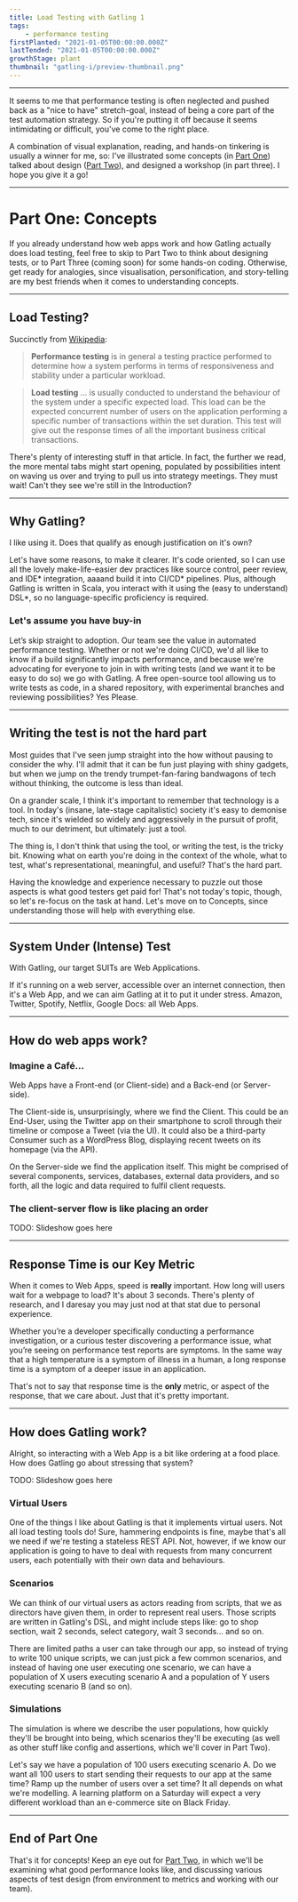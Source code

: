 ```yaml
---
title: Load Testing with Gatling 1
tags: 
    - performance testing
firstPlanted: "2021-01-05T00:00:00.000Z"
lastTended: "2021-01-05T00:00:00.000Z"
growthStage: plant
thumbnail: "gatling-i/preview-thumbnail.png"
---
```


<note-illustration-image
    src="gatling-i/me.png"
    alt="tbd">
</note-illustration-image>

---

It seems to me that performance testing is often neglected and pushed back as a "nice to have" stretch-goal, instead of being a core part of the test automation strategy. 
So if you're putting it off because it seems intimidating or difficult, you've come to the right place.

A combination of visual explanation, reading, and hands-on tinkering is usually a winner for me, so: I've illustrated some concepts (in [Part One](load-testing-with-gatling-i)) talked about design ([Part Two](load-testing-with-gatling-ii)), and designed a workshop (in part three). I hope you give it a go!

---
# Part One: Concepts
If you already understand how web apps work and how Gatling actually does load testing, feel free to skip to Part Two to think about designing tests, or to Part Three (coming soon) for some hands-on coding. 
Otherwise, get ready for analogies, since visualisation, personification, and story-telling are my best friends when it comes to understanding concepts.  

---
## Load Testing?

Succinctly from [Wikipedia](https://en.wikipedia.org/wiki/Software_performance_testing): 

> **Performance testing** is in general a testing practice performed to determine how a system performs in terms of responsiveness and stability under a particular workload.

> **Load testing** ... is usually conducted to understand the behaviour of the system under a specific expected load. This load can be the expected concurrent number of users on the application performing a specific number of transactions within the set duration. This test will give out the response times of all the important business critical transactions.

There's plenty of interesting stuff in that article. 
In fact, the further we read, the more mental tabs might start opening, populated by possibilities intent on waving us over and trying to pull us into strategy meetings. 
They must wait! Can't they see we're still in the Introduction? 

<note-illustration-image
    src="gatling-i/kehehe.png"
    alt="An illustration of software tester writing their load test and laughing with dramatic glee"
    caption="Figure 1: A software tester writing their load test and laughing with dramatic glee"
    is-center>
</note-illustration-image>

---
## Why Gatling?
I like using it. Does that qualify as enough justification on it's own?  

Let's have some reasons, to make it clearer. It's code oriented, so I can use all the lovely make-life-easier dev practices like source control, peer review, and IDE* integration, 
aaaand build it into CI/CD* pipelines. Plus, although Gatling is written in Scala, you interact with it using the (easy to understand) DSL*, so no language-specific proficiency is required.  

<definitions text="IDE: Integrated Development Environment (e.g. Eclipse, IntelliJ) 
CI/CD: Continuous Integration / Continuous Deployment 
DSL: Domain Specific Language">
</definitions>

<spacer height="4"></spacer>

### Let's assume you have buy-in

Let’s skip straight to adoption. Our team see the value in automated performance testing. Whether or not we're doing CI/CD, we'd all like to know if a build significantly impacts performance, and because we're advocating for everyone to join in with writing tests (and we want it to be easy to do so) we go with Gatling. A free open-source tool allowing us to write tests as code, in a shared repository, with experimental branches and reviewing possibilities? Yes Please. 

<spacer height="6"></spacer>

<note-illustration-image
    src="gatling-i/dont-stress-the-server.png"
    alt="An illustration of a web server receiving a tip-off from a worried smartphone regarding some imminent stress testing"
    caption="Figure 2: A web server receives a tip-off from a worried smartphone regarding some imminent stress testing"
    is-center>
</note-illustration-image>

<spacer height="6"></spacer>

<note-illustration-image
    src="gatling-i/dont-stress-the-server-2.png"
    alt="An illustration of the workshy server and their informant fleeing with packed suitcases"
    caption="Figure 3: The workshy server and their informant flee with packed suitcases"
    is-center>
</note-illustration-image>

<spacer height="10"></spacer>

---
## Writing the test is not the hard part

Most guides that I've seen jump straight into the how without pausing to consider the why. 
I'll admit that it can be fun just playing with shiny gadgets, but when we jump on the trendy trumpet-fan-faring bandwagons of tech without thinking, the outcome is less than ideal. 

On a grander scale, I think it's important to remember that technology is a tool. In today's (insane, late-stage capitalistic) society it's easy to demonise tech, since it's wielded so widely and aggressively in the pursuit of profit, much to our detriment, but ultimately: just a tool.  

<note-illustration-image
    src="gatling-i/addictive-tech-design.png"
    alt="An illustration of a smartphone designed to look like a slot machine, operated by a person hungry for their dopamine fix, displays a prompt to refresh for more notification validation"
    caption="Figure 4: A smartphone designed to look like a slot machine, operated by a person hungry for their dopamine fix, displays a prompt to refresh for more notification validation"
    is-center>
</note-illustration-image>

<spacer height="4"></spacer>

The thing is, I don't think that using the tool, or writing the test, is the tricky bit. 
Knowing what on earth you're doing in the context of the whole, what to test, what's representational, meaningful, and useful? That's the hard part.  

Having the knowledge and experience necessary to puzzle out those aspects is what good testers get paid for! 
That's not today's topic, though, so let's re-focus on the task at hand. Let's move on to Concepts, since understanding those will help with everything else. 

---
## System Under (Intense) Test

With Gatling, our target SUITs are Web Applications.

If it's running on a web server, accessible over an internet connection, then it's a Web App, and we can aim Gatling at it to put it under stress. Amazon, Twitter, Spotify, Netflix, Google Docs: all Web Apps. 

<definitions text="SUIT: System Under Intense Test"></definitions>

<note-illustration-image
    src="gatling-i/suits.png"
    alt="An illustration of a suited business person with a target pinned to their back receives an increasing number of phone-calls"
    caption="Figure 5: A suited business person with a target pinned to their back receives an increasing number of phone-calls"
    is-center>
</note-illustration-image>

---
## How do web apps work?

### Imagine a Café...

<note-illustration-image
    src="gatling-i/WebAppArchitecture-0.png"
    alt="An illustration showing: the customer (user) stands to one side of the counter (front-end) in a cafe, ready to place an order from the waiter (server). In the background the menu (API) is shown as a chalkboard with a window looking through into the kitchen (back-end) where the chef (application) is cooking."
    caption="Figure 6: The customer (user) stands to one side of the counter (front-end) in a cafe, ready to place an order from the waiter (server). In the background the menu (API) is shown as a chalkboard with a window looking through into the kitchen (back-end) where the chef (application) is cooking."
    is-center
    is-full-width>
</note-illustration-image>

<spacer height="4"></spacer>

Web Apps have a Front-end (or Client-side) and a Back-end (or Server-side). 

The Client-side is, unsurprisingly, where we find the Client. This could be an End-User, using the Twitter app on their smartphone to scroll through their timeline or compose a Tweet (via the UI). 
It could also be a third-party Consumer such as a WordPress Blog, displaying recent tweets on its homepage (via the API). 

<definitions text="UI: User Interface
API: Application Programming Interface"></definitions>

On the Server-side we find the application itself. 
This might be comprised of several components, services, databases, external data providers, and so forth, all the logic and data required to fulfil client requests.

### The client-server flow is like placing an order

<!-- TODO: Slideshow on Client-Server flow  -->
TODO: Slideshow goes here

<spacer height="6"></spacer>

---
## Response Time is our Key Metric

When it comes to Web Apps, speed is **really** important. 
How long will users wait for a webpage to load? It's about 3 seconds. 
There's plenty of research, and I daresay you may just nod at that stat due to personal experience.

Whether you’re a developer specifically conducting a performance investigation, or a curious tester discovering a performance issue, what you’re seeing on performance test reports are symptoms. 
In the same way that a high temperature is a symptom of illness in a human, a long response time is a symptom of a deeper issue in an application. 

That's not to say that response time is the **only** metric, or aspect of the response, that we care about. Just that it's pretty important.

<spacer height="6"></spacer>

<note-illustration-image
    src="gatling-i/responsetime.png"
    alt="An illustration showing: one developer points out to another that a short response time does not mean that everything is fine"
    caption="Figure 6: One developer points out to another that a short response time does not mean that everything is fine"
    is-center>
</note-illustration-image>

---
## How does Gatling work?

Alright, so interacting with a Web App is a bit like ordering at a food place. How does Gatling go about stressing that system?  </p>

<!-- TODO: Slideshow on Gatling -->
TODO: Slideshow goes here

<spacer height="4"></spacer>

### Virtual Users

One of the things I like about Gatling is that it implements virtual users. Not all load testing tools do! Sure, hammering endpoints is fine, maybe that's all we need if we're testing a stateless REST API. 
Not, however, if we know our application is going to have to deal with requests from many concurrent users, each potentially with their own data and behaviours.

<definitions text="REST: REpresentational State Transfer (architectural style for web services)"></definitions>


### Scenarios

We can think of our virtual users as actors reading from scripts, that we as directors have given them, in order to represent real users. 
Those scripts are written in Gatling's DSL, and might include steps like: go to shop section, wait 2 seconds, select category, wait 3 seconds... and so on. 

There are limited paths a user can take through our app, so instead of trying to write 100 unique scripts, we can just pick a few common scenarios, and instead of having one user executing one scenario, we can have a population of X users executing scenario A and a population of Y users executing scenario B (and so on). 

<spacer height="4"></spacer>

<note-illustration-image
    src="gatling-i/bombardment.png"
    alt="An illustration showing: the waiter (server) is bombarded with many orders (requests) at once"
    caption="Figure 8: The waiter (server) is bombarded with many orders (requests) at once"
    is-center>
</note-illustration-image>

### Simulations
The simulation is where we describe the user populations, how quickly they'll be brought into being, which scenarios they'll be executing (as well as other stuff like config and assertions, which we'll cover in Part Two). 

Let's say we have a population of 100 users executing scenario A. Do we want all 100 users to start sending their requests to our app at the same time? Ramp up the number of users over a set time? 
It all depends on what we're modelling. A learning platform on a Saturday will expect a very different workload than an e-commerce site on Black Friday.

---
## End of Part One
That's it for concepts! Keep an eye out for [Part Two](load-testing-with-gatling-ii), in which we'll be examining what good performance looks like, and discussing various aspects of test design (from environment to metrics and working with our team). 

<note-illustration-image
    src="gatling-i/last.png"
    alt="An illustration showing: the waiter (server) exhausted"
    is-center>
</note-illustration-image>